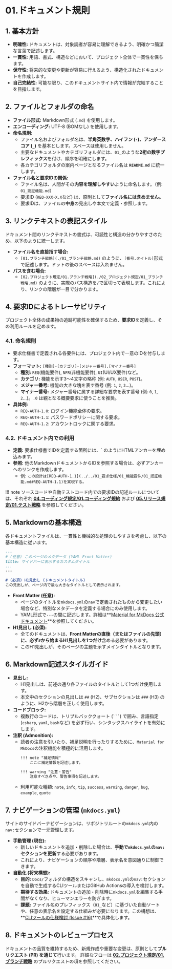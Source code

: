 # 01.ドキュメント規則

## 1. 基本方針

*   **明確性:** ドキュメントは、対象読者が容易に理解できるよう、明確かつ簡潔な言葉で記述します。
*   **一貫性:** 用語、書式、構造などにおいて、プロジェクト全体で一貫性を保ちます。
*   **保守性:** 将来的な変更や更新が容易に行えるよう、構造化されたドキュメントを作成します。
*   **自己完結性:** 可能な限り、このドキュメントサイト内で情報が完結することを目指します。

## 2. ファイルとフォルダの命名

*   **ファイル形式:** Markdown形式 (`.md`) を使用します。
*   **エンコーディング:** UTF-8 (BOMなし) を使用します。
*   **命名規則:**
    *   ファイル名およびフォルダ名は、**半角英数字、ハイフン (`-`)、アンダースコア (`_`)** を基本とします。スペースは使用しません。
    *   主要なドキュメントやカテゴリフォルダには、`01_`のような**2桁の数字プレフィックス**を付け、順序を明確にします。
    *   各カテゴリフォルダの案内ページとなるファイル名は **`README.md`** に統一します。
*   **ファイル名と要求IDの関係:**
    *   ファイル名は、人間がその**内容を理解しやすい**ように命名します。（例: `01_認証機能.md`）
    *   要求ID (`REQ-XXX-X.X`など) は、原則として**ファイル名には含めません。**
    *   要求IDは、ファイルの**中身**の見出しや本文で定義・参照します。

## 3. リンクテキストの表記スタイル

ドキュメント間のリンクテキストの書式は、可読性と構造の分かりやすさのため、以下のように統一します。

*   **ファイル名を直接指す場合:**
    *   `[01.ブランチ戦略](./01_ブランチ戦略.md)` のように、`[番号.タイトル]`形式で記述します。ドットの後のスペースは入れません。
*   **パスを含む場合:**
    *   `[02.プロジェクト規定/01.ブランチ戦略](./02_プロジェクト規定/01_ブランチ戦略.md)` のように、実際のパス構造を`/`で区切って表現します。これにより、リンクの階層が一目で分かります。

## 4. 要求IDによるトレーサビリティ

プロジェクト全体の成果物の追跡可能性を確保するため、**要求ID**を定義し、その利用ルールを定めます。

### 4.1. 命名規則
*   要求仕様書で定義される各要件には、プロジェクト内で一意のIDを付与します。
*   **フォーマット:** `[種別]-[カテゴリ]-[メジャー番号].[マイナー番号]`
    *   **種別:** `REQ`(機能要件), `NFR`(非機能要件), `UI`(UI/UX要件)など。
    *   **カテゴリ:** 機能を示す3〜4文字の略称 (例: `AUTH`, `USER`, `POST`)。
    *   **メジャー番号:** 機能の大きな塊を表す番号 (例: `1`, `2`, `3`...)。
    *   **マイナー番号:** メジャー番号に属する詳細な要求を表す番号 (例: `0`, `1`, `2`...)。`.0` は親となる概要要求に使うことを推奨。
*   **具体例:**
    *   `REQ-AUTH-1.0`: ログイン機能全体の要求。
    *   `REQ-AUTH-1.1`: パスワードポリシーに関する要求。
    *   `REQ-AUTH-1.2`: アカウントロックに関する要求。

### 4.2. ドキュメント内での利用
*   **定義:** 要求仕様書でIDを定義する箇所には、`<a id="REQ-AUTH-1.0"></a> のようにHTMLアンカーを埋め込みます。
*   **参照:** 他のMarkdownドキュメントからIDを参照する場合は、必ずアンカーへのリンクを作成します。
    *   例: `この設計は[REQ-AUTH-1.1](../../01_要求仕様/01_機能要件/01_認証機能.md#REQ-AUTH-1.1)を実現する。`

!!! note
    ソースコードや自動テストコード内での要求IDの記述ルールについては、それぞれ
    **[04.コーディング規定/01.コーディング規約](../04_コーディング規定/01_コーディング規約.md)**
    および
    **[05.リリース規定/01.テスト戦略](../05_リリース規定/01_テスト戦略.md)**
    を参照してください。

## 5. Markdownの基本構造

各ドキュメントファイルは、一貫性と機械的な処理のしやすさを考慮し、以下の基本構造に従います。

```markdown
---
# (任意) このページのメタデータ (YAML Front Matter)
title: サイドバーに表示するカスタムタイトル
...
---

# (必須) H1見出し (ドキュメントタイトル)
この見出しが、ページ内で最も大きなタイトルとして表示されます。
```

*   **Front Matter (任意):**
    *   ページのタイトルを`mkdocs.yml`の`nav`で定義されたものから変更したい場合など、特別なメタデータを定義する場合にのみ使用します。
    *   YAML形式で`---`の間に記述します。詳細は**[Material for MkDocs 公式ドキュメント](https://squidfunk.github.io/mkdocs-material/)**を参照してください。
*   **H1見出し (必須):**
    *   全てのドキュメントは、**Front Matterの直後（またはファイルの先頭）に、必ず`#`から始まるH1見出しを1つだけ**含める必要があります。
    *   このH1見出しが、そのページの主題を示すメインタイトルとなります。

## 6. Markdown記述スタイルガイド

*   **見出し:**
    *   H1見出しは、前述の通り各ファイルのタイトルとして1つだけ使用します。
    *   本文中のセクションの見出しは `##` (H2)、サブセクションは `###` (H3) のように、H2から階層を正しく使用します。
*   **コードブロック:**
    *   複数行のコードは、トリプルバッククォート (`` ``` ``) で囲み、言語指定 (`csharp`, `yaml`, `bash`など) を必ず行い、シンタックスハイライトを有効にします。
*   **注釈 (Admonition):**
    *   読者の注意を引いたり、補足説明を行ったりするために、`Material for MkDocs`の注釈機能を積極的に活用します。
        ```markdown
        !!! note "補足情報"
            ここに補足情報を記述します。
        
        !!! warning "注意・警告"
            注意すべき点や、警告事項を記述します。
        ```
    *   利用可能な種類: `note`, `info`, `tip`, `success`, `warning`, `danger`, `bug`, `example`, `quote`

## 7. ナビゲーションの管理 (`mkdocs.yml`)

サイトのサイドバーナビゲーションは、リポジトリルートの`mkdocs.yml`内の`nav:`セクションで一元管理します。

*   **手動管理 (現在):**
    *   新しいドキュメントを追加・削除した場合は、**手動で`mkdocs.yml`の`nav:`セクションを更新**する必要があります。
    *   これにより、ナビゲーションの順序や階層、表示名を意図通りに制御できます。
*   **自動化 (将来構想):**
    *   **目的:** `Docs/`フォルダの構造をスキャンし、`mkdocs.yml`の`nav:`セクションを自動で生成するCLIツールまたはGitHub Actionsの導入を検討します。
    *   **期待する効果:** ドキュメントの追加・削除時に`mkdocs.yml`を編集する手間がなくなり、ヒューマンエラーを防ぎます。
    *   **課題:** ファイル名のプレフィックス（`01_`など）に基づいた自動ソートや、任意の表示名を設定する仕組みが必要になります。この構想は、**[CLIツールの仕様検討 (Issue #16)](https://github.com/BitzLabs/DevBlueprint/issues/16)**で具体化します。

## 8. ドキュメントのレビュープロセス

ドキュメントの品質を維持するため、新規作成や重要な変更は、原則として**プルリクエスト (PR) を通じて**行います。
詳細なフローは **[02.プロジェクト規定/01.ブランチ戦略](../02_プロジェクト規定/01_ブランチ戦略.md)** のプルリクエストの項を参照してください。

